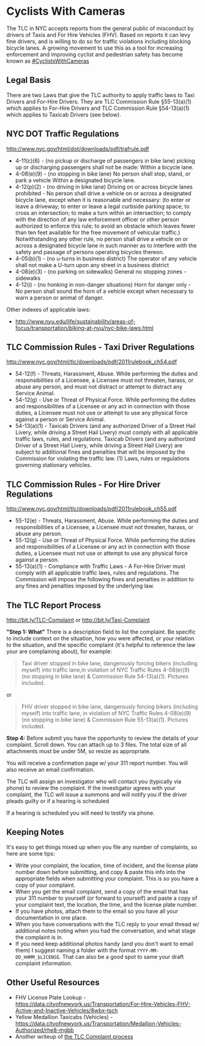 # Cyclists With Cameras

The TLC in NYC accepts reports from the general public of misconduct by drivers of Taxis and For Hire Vehicles (FHV). Based on reports it can levy fine drivers, and is willing to do so for traffic violations including blocking bicycle lanes. A growing movement to use this as a tool for increasing enforcement and improving cyclist and pedestrian safety has become known as [#CyclistsWithCameras](https://twitter.com/hashtag/CyclistswithCameras?src=hash)

## Legal Basis

There are two Laws that give the TLC authority to apply traffic laws to Taxi Drivers and For-Hire Drivers. They are TLC Commission Rule §55-13(a)(1) which applies to For-Hire Drivers and TLC Commission Rule §54-13(a)(1) which applies to Taxicab Drivers (see below). 

## NYC DOT Traffic Regulations

http://www.nyc.gov/html/dot/downloads/pdf/trafrule.pdf

* 4-11(c)(6) - (no pickup or discharge of passengers in bike lane) picking up or discharging passengers shall not be made: Within a bicycle lane.
* 4-08(e)(9) - (no stopping in bike lane)  No person shall stop, stand, or park a vehicle Within a designated bicycle lane.
* 4-12(p)(2) - (no driving in bike lane) Driving on or across bicycle lanes prohibited - No person shall drive a vehicle on or across a designated bicycle lane, except when it is reasonable and necessary: (to enter or leave a driveway; to enter or leave a legal curbside parking space;  to cross an intersection; to make a turn within an intersection; to comply with the direction of any law enforcement officer or other person authorized to enforce this rule; to avoid an obstacle which leaves fewer than ten feet available for the free movement of vehicular traffic.) Notwithstanding any other rule, no person shall drive a vehicle on or across a designated bicycle lane in such manner as to interfere with the safety and passage of persons operating bicycles thereon.
* 4-05(b)(1) - (no u-turns in business district) The operator of any vehicle shall not make a U-turn upon any street in a business district
* 4-08(e)(3) - (no parking on sidewalks) General no stopping zones - sidewalks
* 4-12(i) - (no honking in non-danger situations) Horn for danger only - No person shall sound the horn of a vehicle except when necessary to warn a person or animal of danger.

Other indexes of applicable laws:

* http://www.nyu.edu/life/sustainability/areas-of-focus/transportation/biking-at-nyu/nyc-bike-laws.html

## TLC Commission Rules - Taxi Driver Regulations

http://www.nyc.gov/html/tlc/downloads/pdf/2011rulebook_ch54.pdf

* 54-12(f) - Threats, Harassment, Abuse. While performing the duties and responsibilities of
a Licensee, a Licensee must not threaten, harass, or abuse any person, and must
not distract or attempt to distract any Service Animal.
* 54-12(g) - Use or Threat of Physical Force. While performing the duties and
responsibilities of a Licensee or any act in connection with those duties, a
Licensee must not use or attempt to use any physical force against a person or
Service Animal.
* 54-13(a)(1) - Taxicab Drivers (and any authorized Driver of a
Street Hail Livery, while driving a Street Hail Livery) must comply with all
applicable traffic laws, rules, and regulations. Taxicab Drivers (and any
authorized Driver of a Street Hail Livery, while driving a Street Hail Livery) are
subject to additional fines and penalties that will be imposed by the Commission
for violating the traffic law. (1) Laws, rules or regulations governing stationary vehicles. 

## TLC Commission Rules - For Hire Driver Regulations

http://www.nyc.gov/html/tlc/downloads/pdf/2011rulebook_ch55.pdf

* 55-12(e) - Threats, Harassment, Abuse. While performing the duties and responsibilities of
a Licensee, a Licensee must not threaten, harass, or abuse any person.
* 55-12(g) - Use or Threat of Physical Force. While performing the duties and
responsibilities of a Licensee or any act in connection with those duties, a
Licensee must not use or attempt to use any physical force against a person.
* 55-13(a)(1) - Compliance with Traffic Laws - A For-Hire Driver must comply with all
applicable traffic laws, rules and regulations. The Commission will impose the
following fines and penalties in addition to any fines and penalties imposed by the
underlying law.

## The TLC Report Process

http://bit.ly/TLC-Complaint or http://bit.ly/Taxi-Complaint

**"Step 1: What"** There is a description field to list the complaint. Be specific to include context on the situation, how you were affected, or your relation to the situation, and the specific complaint (it's helpful to reference the law your are complaining about), for example:

> Taxi driver stopped in bike lane, dangerously forcing bikers (including myself) into traffic lane,in violation of NYC Traffic Rules 4-08(e)(9) (no stopping in bike lane) & Commission Rule 54-13(a)(1). Pictures included.

or 

> FHV driver stopped in bike lane, dangerously forcing bikers (including myself) into traffic lane, in violation of NYC Traffic Rules 4-08(e)(9) (no stopping in bike lane) & Commission Rule 55-13(a)(1). Pictures included.

**Step 4:** Before submit you have the opportunity to review the details of your complaint. Scroll down. You can attach up to 3 files. The total size of all attachments must be under 5M, so resize as appropriate.

You will receive a confirmation page w/ your 311 report number. You will also receive an email confirmation.

The TLC will assign an investigator who will contact you (typically via phone) to review the complaint. If the investigator agrees with your complaint, the TLC will issue a summons and will notify you if the driver pleads guilty or if a hearing is scheduled

If a hearing is scheduled you will need to testify via phone.

## Keeping Notes

It's easy to get things mixed up when you file any number of complaints, so here are some tips:

* Write your complaint, the location, time of incident, and the license plate number down before submitting, and copy & paste this info into the appropriate fields when submitting your complaint. This is so you have a copy of your complaint.
* When you get the email complaint, send a copy of the email that has your 311 number to yourself (or forward to yourself) and paste a copy of your complaint text, the location, the time, and the license plate number. 
* If you have photos, attach them to the email so you have all your documentation in one place.
* When you have conversations with the TLC reply to your email thread w/ additional notes noting when you had the conversation, and what stage the complaint is in.
* If you need keep additional photos handy (and you don't want to email them) I suggest naming a folder with the format `YYYY-MM-DD_HHMM_$LICENSE`. That can also be a good spot to same your draft complaint information.

## Other Useful Resources

* FHV License Plate Lookup - https://data.cityofnewyork.us/Transportation/For-Hire-Vehicles-FHV-Active-and-Inactive-Vehicles/8wbx-tsch
* Yellow Medallion Taxicabs (Vehicles) - https://data.cityofnewyork.us/Transportation/Medallion-Vehicles-Authorized/rhe8-mgbb
* Another writeup of [the TLC Complaint process](http://bit.ly/1lyjrPj)

